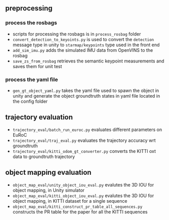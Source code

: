 ## preprocessing 

### process the rosbags 

- scripts for processing the rosbags is in `process_rosbag` folder 
- `convert_detection_to_keyoints.py` is used to convert the `detection` message type in unity to `starmap/keypoints` type used in the front end 
- `add_sim_imu.py` adds the simulated IMU data from OpenVINS to the rosbag 
- `save_zs_from_rosbag` retrieves the semantic keypoint measurements and saves them for unit test 

### process the yaml file 

- `gen_gt_object_yaml.py` takes the yaml file used to spawn the object in unity and generate the object groundtruth states in yaml file located in the config folder

## trajectory evaluation 

- `trajectory_eval/batch_run_euroc.py` evaluates different parameters on EuRoC
- `trajectory_eval/traj_eval.py` evaluates the trajectory accuracy wrt groundtruth 
- `trajectory_eval/kitti_odom_gt_converter.py` converts the KITTI oxt data to groundtruth trajectory 

## object mapping evaluation 

- `object_map_eval/unity_object_iou_eval.py` evalutes the 3D IOU for object mapping, in Unity simulator 
- `object_map_eval/kitti_object_iou_eval.py` evalutes the 3D IOU for object mapping, in KITTI dataset for a single sequence 
- `object_map_eval/kitti_construct_pr_table_all_sequences.py` constructs the PR table for the paper for all the KITTI sequences  
